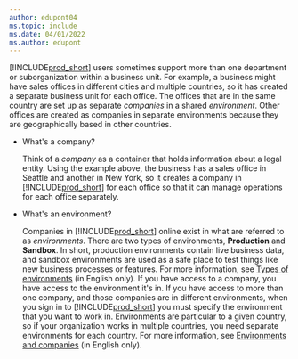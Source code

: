 ```yaml
---
author: edupont04
ms.topic: include
ms.date: 04/01/2022
ms.author: edupont
---
```

[!INCLUDE[prod_short](prod_short.md)] users sometimes support more than one department or suborganization within a business unit. For example, a business might have sales offices in different cities and multiple countries, so it has created a separate business unit for each office. The offices that are in the same country are set up as separate *companies* in a shared *environment*. Other offices are created as companies in separate environments because they are geographically based in other countries.  

- What's a company?  

   Think of a *company* as a container that holds information about a legal entity. Using the example above, the business has a sales office in Seattle and another in New York, so it creates a company in [!INCLUDE[prod_short](prod_short.md)] for each office so that it can manage operations for each office separately.
  
- What's an environment?  

   Companies in [!INCLUDE[prod_short](prod_short.md)] online exist in what are referred to as *environments*. There are two types of environments, **Production** and **Sandbox**. In short, production environments contain live business data, and sandbox environments are used as a safe place to test things like new business processes or features. For more information, see [Types of environments](/dynamics365/business-central/dev-itpro/administration/tenant-admin-center-environments#types-of-environments) (in English only). If you have access to a company, you have access to the environment it's in. If you have access to more than one company, and those companies are in different environments, when you sign in to [!INCLUDE[prod_short](prod_short.md)] you must specify the environment that you want to work in. Environments are particular to a given country, so if your organization works in multiple countries, you need separate environments for each country. For more information, see [Environments and companies](/dynamics365/business-central/dev-itpro/administration/tenant-environment-topology#environments-and-companies) (in English only).
